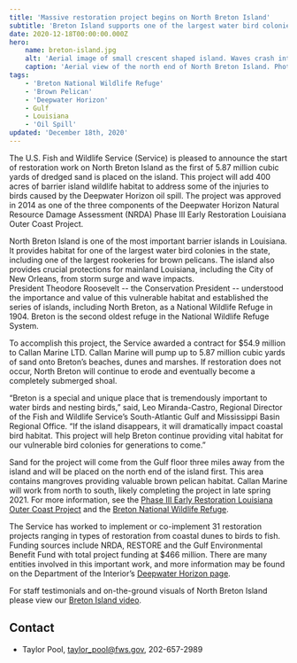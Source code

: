 ```yaml
---
title: 'Massive restoration project begins on North Breton Island'
subtitle: 'Breton Island supports one of the largest water bird colonies and brown pelican rookeries in Louisiana'
date: 2020-12-18T00:00:00.000Z
hero:
    name: breton-island.jpg
    alt: 'Aerial image of small crescent shaped island. Waves crash into beachfront with marsh behind'
    caption: 'Aerial view of the north end of North Breton Island. Photo by USFWS'
tags:
    - 'Breton National Wildlife Refuge'
    - 'Brown Pelican'
    - 'Deepwater Horizon'
    - Gulf
    - Louisiana
    - 'Oil Spill'
updated: 'December 18th, 2020'
---
```


The U.S. Fish and Wildlife Service (Service) is pleased to announce the start of restoration work on North Breton Island as the first of 5.87 million cubic yards of dredged sand is placed on the island. This project will add 400 acres of barrier island wildlife habitat to address some of the injuries to birds caused by the Deepwater Horizon oil spill. The project was approved in 2014 as one of the three components of the Deepwater Horizon Natural Resource Damage Assessment (NRDA) Phase III Early Restoration Louisiana Outer Coast Project.  

North Breton Island is one of the most important barrier islands in Louisiana. It provides habitat for one of the largest water bird colonies in the state, including one of the largest rookeries for brown pelicans. The island also provides crucial protections for mainland Louisiana, including the City of New Orleans, from storm surge and wave impacts.  
President Theodore Roosevelt -- the Conservation President -- understood the importance and value of this vulnerable habitat and established the series of islands, including North Breton, as a National Wildlife Refuge in 1904. Breton is the second oldest refuge in the National Wildlife Refuge System. 

To accomplish this project, the Service awarded a contract for $54.9 million to Callan Marine LTD. Callan Marine will pump up to 5.87 million cubic yards of sand onto Breton’s beaches, dunes and marshes. If restoration does not occur, North Breton will continue to erode and eventually become a completely submerged shoal.  

“Breton is a special and unique place that is tremendously important to water birds and nesting birds,” said, Leo Miranda-Castro, Regional Director of the Fish and Wildlife Service’s South-Atlantic Gulf and Mississippi Basin  Regional Office. “If the island disappears, it will dramatically impact coastal bird habitat. This project will help Breton continue providing vital habitat for our vulnerable bird colonies for generations to come.” 

Sand for the project will come from the Gulf floor three miles away from the island and will be placed on the north end of the island first. This area contains mangroves providing valuable brown pelican habitat. Callan Marine will work from north to south, likely completing the project in late spring 2021. For more information, see the [Phase III Early Restoration Louisiana Outer Coast Project](https://www.gulfspillrestoration.noaa.gov/restoration/early-restoration/phase-iii) and the [Breton National Wildlife Refuge](https://www.fws.gov/refuge/Breton/).

The Service has worked to implement or co-implement 31 restoration projects ranging in types of restoration from coastal dunes to birds to fish. Funding sources include NRDA, RESTORE and the Gulf Environmental Benefit Fund with total project funding at $466 million. There are many entities involved in this important work, and more information may be found on the Department of the Interior’s [Deepwater Horizon page](http://www.doi.gov/deepwaterhorizon).

For staff testimonials and on-the-ground visuals of North Breton Island please view our [Breton Island video](https://www.youtube.com/watch?v=yCf9kb4UY70).

## Contact

- Taylor Pool, [taylor_pool@fws.gov](mailto:taylor_pool@fws.gov), 202-657-2989

